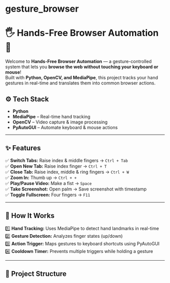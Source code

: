 # gesture_browser
# 🖐️ Hands-Free Browser Automation 🚀

Welcome to **Hands-Free Browser Automation** — a gesture-controlled system that lets you **browse the web without touching your keyboard or mouse**!  
Built with **Python, OpenCV, and MediaPipe**, this project tracks your hand gestures in real-time and translates them into common browser actions.

## ⚙️ **Tech Stack**

- **Python**
- **MediaPipe** – Real-time hand tracking
- **OpenCV** – Video capture & image processing
- **PyAutoGUI** – Automate keyboard & mouse actions

---

## ✨ **Features**

✅ **Switch Tabs:** Raise index & middle fingers → `Ctrl + Tab`  
✅ **Open New Tab:** Raise index finger → `Ctrl + T`  
✅ **Close Tab:** Raise index, middle & ring fingers → `Ctrl + W`  
✅ **Zoom In:** Thumb up → `Ctrl + +`  
✅ **Play/Pause Video:** Make a fist → `Space`  
✅ **Take Screenshot:** Open palm → Save screenshot with timestamp  
✅ **Toggle Fullscreen:** Four fingers → `F11`

---

## 🚀 **How It Works**

1️⃣ **Hand Tracking:** Uses MediaPipe to detect hand landmarks in real-time  
2️⃣ **Gesture Detection:** Analyzes finger states (up/down)  
3️⃣ **Action Trigger:** Maps gestures to keyboard shortcuts using PyAutoGUI  
4️⃣ **Cooldown Timer:** Prevents multiple triggers while holding a gesture

---

## 🧩 **Project Structure**

